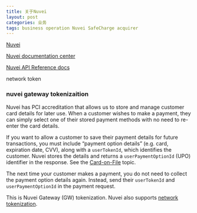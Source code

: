 ```yaml
---
title: 关于Nuvei
layout: post
categories: 业务
tags: business operation Nuvei SafeCharge acquirer
---
```


[Nuvei](https://www.nuvei.com/)

[Nuvei documentation center](https://docs.nuvei.com/documentation/home/)

[Nuvei API Reference docs](https://docs.nuvei.com/api/main/indexMain_v1_0.html?json#Introduction)



network token



### nuvei gateway tokenizaition

Nuvei has PCI accreditation that allows us to store and manage customer card details for later use. When a customer wishes to make a payment, they can simply select one of their stored payment methods with no need to re-enter the card details.

If you want to allow a customer to save their payment details for future transactions, you must include “payment option details” (e.g. card, expiration date, CVV), along with a `userTokenId`, which identifies the customer. Nuvei stores the details and returns a `userPaymentOptionId` (UPO) identifier in the response. See the [Card-on-File](https://docs.nuvei.com/?p=2732) topic.

The next time your customer makes a payment, you do not need to collect the payment option details again. Instead, send their `userTokenId` and `userPaymentOptionId` in the payment request.

This is Nuvei Gateway (GW) tokenization. Nuvei also supports [network tokenization](https://docs.nuvei.com/?p=497121).
